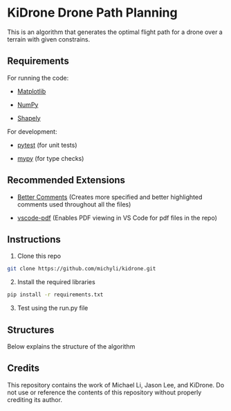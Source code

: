 # KiDrone Drone Path Planning

This is an algorithm that generates the optimal flight path for a drone over a terrain with given constrains.

## Requirements

For running the code:

* [Matplotlib](https://matplotlib.org/)

* [NumPy](https://numpy.org/)

* [Shapely](https://pypi.org/project/shapely/)

For development:

* [pytest](https://docs.pytest.org/en/8.2.x/) (for unit tests)

* [mypy](https://mypy-lang.org/) (for type checks)

## Recommended Extensions
* [Better Comments](https://marketplace.visualstudio.com/items?itemName=aaron-bond.better-comments) (Creates more specified and better highlighted comments used throughout all the files)

* [vscode-pdf](https://marketplace.visualstudio.com/items?itemName=tomoki1207.pdf) (Enables PDF viewing in VS Code for pdf files in the repo)

## Instructions
1. Clone this repo
```bash
git clone https://github.com/michyli/kidrone.git
```
2. Install the required libraries
```bash
pip install -r requirements.txt
```
3. Test using the run.py file
## Structures
Below explains the structure of the algorithm
<!-- TODO: Need to be Completed -->

## Credits ##
This repository contains the work of Michael Li, Jason Lee, and KiDrone. Do not use or reference the contents of this repository without properly crediting its author.